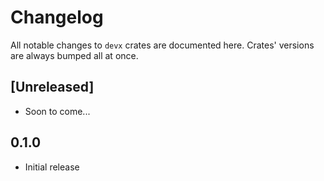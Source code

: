# Changelog

All notable changes to `devx` crates are documented here. Crates' versions are
always bumped all at once.

## [Unreleased]

- Soon to come...

## 0.1.0

- Initial release
